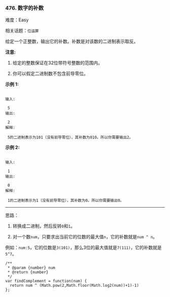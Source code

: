 ### 476. 数字的补数

难度：Easy

相关话题：`位运算`

给定一个正整数，输出它的补数。补数是对该数的二进制表示取反。



**注意:** 




1. 给定的整数保证在32位带符号整数的范围内。

2. 你可以假定二进制数不包含前导零位。





**示例 1:** 





```

输入:

 5
输出:

 2
解释:

 5的二进制表示为101（没有前导零位），其补数为010。所以你需要输出2。

```


**示例 2:** 





```

输入:

 1
输出:

 0
解释:

 1的二进制表示为1（没有前导零位），其补数为0。所以你需要输出0。

```



-----

思路：

1. 转换成二进制，然后反转`0`和`1`。

2. 对一个数`num`，只要求出当前它的位数的最大值`n`，它的补数就是`num ^ n`。

例如：`num:5`，它的位数是`3(101)`，那么3位的最大值就是`7(111)`，它的补数就是`5^7`。


```
/**
 * @param {number} num
 * @return {number}
 */
var findComplement = function(num) {
  return num ^ (Math.pow(2,Math.floor(Math.log2(num))+1)-1)
};



```

